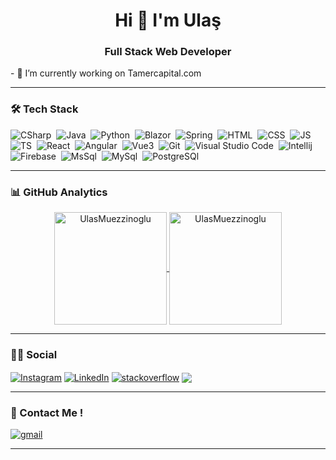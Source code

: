 <h1 align="center">Hi 👋 I'm Ulaş</h1>
<h3 align="center">Full Stack Web Developer</h3>
- 🔭 I’m currently working on Tamercapital.com

<hr class="dotted">

### 🛠 Tech Stack
![CSharp](https://img.shields.io/badge/-Csharp-05122A?style=for-the-badge&logo=csharp)&nbsp;
![Java](https://img.shields.io/badge/-Java-05122A?style=for-the-badge&logo=java&logoColor=E06C00)&nbsp;
![Python](https://img.shields.io/badge/-Python-05122A?style=for-the-badge&logo=python&logoColor=F7CB3F)&nbsp;
![Blazor](https://img.shields.io/badge/Blazor-05122A?style=for-the-badge&logo=blazor)&nbsp;
![Spring](https://img.shields.io/badge/Spring-05122A?style=for-the-badge&logo=spring&logoColor=72AC41)&nbsp;
![HTML](https://img.shields.io/badge/-HTML-05122A?style=for-the-badge&logo=HTML5&logoColor=E34F26)&nbsp;
![CSS](https://img.shields.io/badge/-CSS-05122A?style=for-the-badge&logo=CSS3&logoColor=268FC9)&nbsp;
![JS](https://img.shields.io/badge/-Javascript-05122A?style=for-the-badge&logo=javascript)&nbsp;
![TS](https://img.shields.io/badge/TypeScript-05122A?style=for-the-badge&logo=typescript)&nbsp;
![React](https://img.shields.io/badge/-React-05122A?style=for-the-badge&logo=react)&nbsp;
![Angular](https://img.shields.io/badge/-Angular-05122A?style=for-the-badge&logo=angular&logoColor=BD002E)&nbsp;
![Vue3](https://img.shields.io/badge/Vue3-05122A?style=for-the-badge&logo=vue.js)&nbsp;
![Git](https://img.shields.io/badge/-Git-05122A?style=for-the-badge&logo=git)&nbsp;
![Visual Studio Code](https://img.shields.io/badge/-Visual%20Studio%20Code-05122A?style=for-the-badge&logo=visual-studio-code&logoColor=007ACC)&nbsp;
![Intellij](https://img.shields.io/badge/-Intellij-05122A?style=for-the-badge&logo=intellij-idea&logoColor=CF3B72)&nbsp;
![Firebase](https://img.shields.io/badge/firebase-05122A?style=for-the-badge&logo=firebase&logoColor=yellow)&nbsp;
![MsSql](https://img.shields.io/badge/Ms%20Sql-05122A?style=for-the-badge&logo=microsoft-sql-server)&nbsp;
![MySql](https://img.shields.io/badge/Mysql-05122A?style=for-the-badge&logo=mysql)&nbsp;
![PostgreSQl](https://img.shields.io/badge/Postgre%20Sql-05122A?style=for-the-badge&logo=postgresql)&nbsp;


<hr class="dotted">

### 📊 GitHub Analytics  
<p align="center">
<a href="https://github.com/UlasMuezzinoglu">
  <img height="180em" align="center" src="https://github-readme-stats.vercel.app/api?username=UlasMuezzinoglu&show_icons=true&locale=en&theme=algolia&include_all_commits=true&count_private=true" alt="UlasMuezzinoglu"/>
  <img height="180em" align="center" src="https://github-readme-stats.vercel.app/api/top-langs?username=UlasMuezzinoglu&show_icons=true&locale=en&layout=compact&langs_count=8&theme=algolia" alt="UlasMuezzinoglu"/>
</a>
</p>

<hr class="dotted">

### 🤝🏻 Social


<a href="https://instagram.com/he.justulas" target="blank"><img align="center" src="https://img.shields.io/badge/Instagram-E4405F?style=for-the-badge&logo=instagram&logoColor=white" alt="Instagram" /></a>
 <a href="https://linkedin.com/in/ulasmuezzinoglu/" target="blank"><img align="center" src="https://img.shields.io/badge/LinkedIn-0077B5?style=for-the-badge&logo=linkedin&logoColor=white" alt="LinkedIn" /></a>
<a href="https://stackoverflow.com/users/16507028/" target="blank"><img align="center" src="https://img.shields.io/badge/Stack_Overflow-FE7A16?style=for-the-badge&logo=stack-overflow&logoColor=white" alt="stackoverflow" /></a>
<a href ="https://medium.com/@martulas5252" target="blank"><img align="center" src="https://img.shields.io/badge/Medium-12100E?style=for-the-badge&logo=medium&logoColor=white"/></a>


<hr class="dotted">

### 📩 Contact Me ! 

<a href="mailto:martulas5252@gmail.com" target="blank"><img align="center" src="https://img.shields.io/badge/Gmail-D14836?style=for-the-badge&logo=gmail&logoColor=white" alt="gmail" /></a>

<hr class="dotted">


